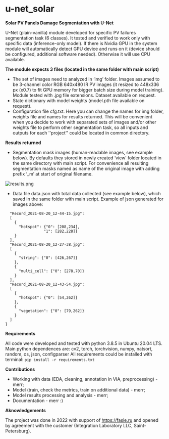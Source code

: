 # u-net_solar

**Solar PV Panels Damage Segmentation with U-Net**

U-Net (plain-vanilla) module developed for specific PV failures segmentation task (6 classes). It tested and verified to work only with specific data (inference-only model). If there is Nvidia GPU in the system module will automatically detect GPU device and runs on it (device should be configured, additional software needed). Otherwise it will use CPU available. 

**The module expects 3 files (located in the same folder with main script)**
- The set of images need to analyzed in ‘img’ folder. Images assumed to be 3-channel color RGB 640x480 IR PV images (it resized to 448x336 px (x0.7) to fit GPU memory for bigger batch size during model training). Module tested with .jpg file extensions. Dataset available on request.
- State dictionary with model weights (model.pth file available on request).
- Configuration file cfg.txt. Here you can change the names for img folder, weights file and names for results returned. This will be convenient when you decide to work with separated sets of images and/or other weights file to perform other segmentation task, so all inputs and outputs for each ''project'' could be located in common directory.

**Results returned**
- Segmentation mask images (human-readable images, see example below). By defaults they stored in newly created ‘view’ folder located in the same directory with main script. For convenience all resulting segmentation masks named as name of the original image with adding prefix ‘_m’ at start of original filename.

![results.png](https://github.com/merr-src/u-net_solar/blob/results.png?raw=true)
  
- Data file data.json with total data collected (see example below), which saved in the same folder with main script. Example of json generated for images above:

~~~{
  "Record_2021-08-20_12-44-15.jpg": 
  [
    {
      "hotspot": {"0": [208,234],
				 "1": [282,228]}
	}
  ],
  "Record_2021-08-20_12-27-38.jpg": 
  [
    {
      "string": {"0": [426,267]}
    },
    {
      "multi_cell": {"0": [278,70]}
    }
  ],
  "Record_2021-08-20_12-43-54.jpg": 
  [
    {
      "hotspot": {"0": [54,262]}
    },
    {
      "vegetation": {"0": [79,262]}
    }
  ]
}
~~~



**Requirements**

All code were developed and tested with python 3.8.5 in Ubuntu 20.04 LTS.
Main python dependences are: cv2, torch, torchvision, numpy, natsort, random, os, json, configparser
All requirements could be installed with terminal: `pip install -r requirements.txt`


**Contributions**

- Working with data (EDA, cleaning, annotation in VIA, preprocessing)  - merr;
- Model (train, check the metrics, train on additional data)  - merr;
- Model results processing and analysis  - merr;
- Documentation - merr :)


**Aknowledgements**

The project was done in 2022 with support of https://fasie.ru and opened by agreement with the customer (Integration Laboratory LLC, Saint-Petersburg).

